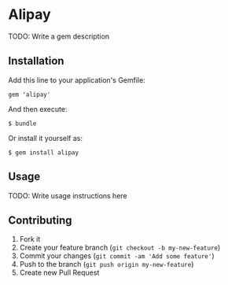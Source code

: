 # Alipay

TODO: Write a gem description

## Installation

Add this line to your application's Gemfile:

    gem 'alipay'

And then execute:

    $ bundle

Or install it yourself as:

    $ gem install alipay

## Usage

TODO: Write usage instructions here

## Contributing

1. Fork it
2. Create your feature branch (`git checkout -b my-new-feature`)
3. Commit your changes (`git commit -am 'Add some feature'`)
4. Push to the branch (`git push origin my-new-feature`)
5. Create new Pull Request
